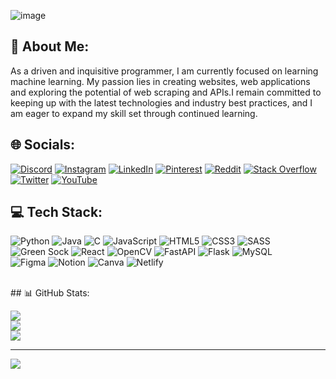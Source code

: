 ![image](https://github.com/code-lover636/code-lover636/assets/77882744/ad6c7915-a8b7-45fa-b1b5-82ef5175f9d0)


## 💫 About Me:

As a driven and inquisitive programmer, I am currently focused on learning machine learning. My passion lies in creating websites, web applications and exploring the potential of web scraping and APIs.I remain committed to keeping up with the latest technologies and industry best practices, and I am eager to expand my skill set through continued learning.

## 🌐 Socials:
[![Discord](https://img.shields.io/badge/Discord-%237289DA.svg?logo=discord&logoColor=white)](https://discord.com/channels/Coder636#9887) [![Instagram](https://img.shields.io/badge/Instagram-%23E4405F.svg?logo=Instagram&logoColor=white)](https://instagram.com/_aravind_636) [![LinkedIn](https://img.shields.io/badge/LinkedIn-%230077B5.svg?logo=linkedin&logoColor=white)](https://linkedin.com/in/aravind-ashokan-a26549243) [![Pinterest](https://img.shields.io/badge/Pinterest-%23E60023.svg?logo=Pinterest&logoColor=white)](https://pinterest.com/aravindashokan636) [![Reddit](https://img.shields.io/badge/Reddit-%23FF4500.svg?logo=Reddit&logoColor=white)](https://reddit.com/user/Coder636) [![Stack Overflow](https://img.shields.io/badge/-Stackoverflow-FE7A16?logo=stack-overflow&logoColor=white)](https://stackoverflow.com/users/16648774) [![Twitter](https://img.shields.io/badge/Twitter-%231DA1F2.svg?logo=Twitter&logoColor=white)](https://twitter.com/AravindAshok636) [![YouTube](https://img.shields.io/badge/YouTube-%23FF0000.svg?logo=YouTube&logoColor=white)](https://www.youtube.com/channel/UCy0k1g_m10fzb7adPafUsBg) 

## 💻 Tech Stack:
![Python](https://img.shields.io/badge/python-3670A0?style=for-the-badge&logo=python&logoColor=ffdd54) 
![Java](https://img.shields.io/badge/java-%23ED8B00.svg?style=for-the-badge&logo=openjdk&logoColor=white) 
![C](https://img.shields.io/badge/c-%2300599C.svg?style=for-the-badge&logo=c&logoColor=white) 
![JavaScript](https://img.shields.io/badge/javascript-%23323330.svg?style=for-the-badge&logo=javascript&logoColor=%23F7DF1E) 
![HTML5](https://img.shields.io/badge/html5-%23E34F26.svg?style=for-the-badge&logo=html5&logoColor=white) 
![CSS3](https://img.shields.io/badge/css3-%231572B6.svg?style=for-the-badge&logo=css3&logoColor=white) 
![SASS](https://img.shields.io/badge/SASS-hotpink.svg?style=for-the-badge&logo=SASS&logoColor=white)
![Green Sock](https://img.shields.io/badge/green%20sock-88CE02?style=for-the-badge&logo=greensock&logoColor=white) 
![React](https://img.shields.io/badge/react-%2320232a.svg?style=for-the-badge&logo=react&logoColor=%2361DAFB)
![OpenCV](https://img.shields.io/badge/opencv-%23white.svg?style=for-the-badge&logo=opencv&logoColor=white)
![FastAPI](https://img.shields.io/badge/FastAPI-005571?style=for-the-badge&logo=fastapi)
![Flask](https://img.shields.io/badge/flask-%23000.svg?style=for-the-badge&logo=flask&logoColor=white) 
![MySQL](https://img.shields.io/badge/mysql-%2300f.svg?style=for-the-badge&logo=mysql&logoColor=white) 	
![Figma](https://img.shields.io/badge/figma-%23F24E1E.svg?style=for-the-badge&logo=figma&logoColor=white) 
![Notion](https://img.shields.io/badge/Notion-%23000000.svg?style=for-the-badge&logo=notion&logoColor=white)
![Canva](https://img.shields.io/badge/Canva-%2300C4CC.svg?style=for-the-badge&logo=Canva&logoColor=white) 
![Netlify](https://img.shields.io/badge/netlify-%23000000.svg?style=for-the-badge&logo=netlify&logoColor=#00C7B7)

<br>
## 📊 GitHub Stats:

![](https://github-readme-stats.vercel.app/api?username=code-lover636&theme=dark&hide_border=false&include_all_commits=true&count_private=true)<br/>
![](https://github-readme-streak-stats.herokuapp.com/?user=code-lover636&theme=dark&hide_border=false)<br/>
![](https://github-readme-stats.vercel.app/api/top-langs/?username=code-lover636&theme=dark&hide_border=false&include_all_commits=true&count_private=true&layout=compact)



---
[![](https://visitcount.itsvg.in/api?id=code-lover636&icon=0&color=0)](https://visitcount.itsvg.in)


